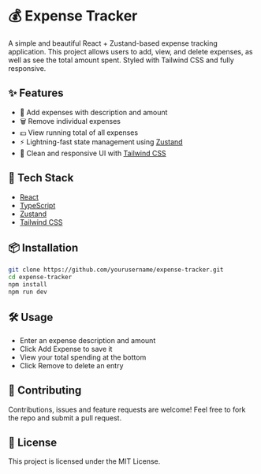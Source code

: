# 💰 Expense Tracker

A simple and beautiful React + Zustand-based expense tracking application. This project allows users to add, view, and delete expenses, as well as see the total amount spent. Styled with Tailwind CSS and fully responsive.

## ✨ Features

- 📝 Add expenses with description and amount  
- 🗑️ Remove individual expenses  
- 💵 View running total of all expenses  
- ⚡ Lightning-fast state management using [Zustand](https://github.com/pmndrs/zustand)  
- 🎨 Clean and responsive UI with [Tailwind CSS](https://tailwindcss.com/)

## 🧰 Tech Stack

- [React](https://reactjs.org/)
- [TypeScript](https://www.typescriptlang.org/)
- [Zustand](https://github.com/pmndrs/zustand)
- [Tailwind CSS](https://tailwindcss.com/)

## 📦 Installation

```bash
git clone https://github.com/yourusername/expense-tracker.git
cd expense-tracker
npm install
npm run dev
```

## 🛠️ Usage

 - Enter an expense description and amount
 - Click Add Expense to save it
 - View your total spending at the bottom
 - Click Remove to delete an entry

## 🤝 Contributing

Contributions, issues and feature requests are welcome!
Feel free to fork the repo and submit a pull request.

## 📄 License

This project is licensed under the MIT License.